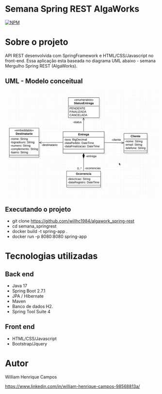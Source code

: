 # Semana Spring REST AlgaWorks 
[![NPM](https://img.shields.io/npm/l/react)](https://github.com/devsuperior/sds1-wmazoni/blob/master/LICENSE) 

# Sobre o projeto

API REST desenvolvida com SpringFramework e HTML/CSS/Javascript no front-end. Essa aplicação esta baseada no diagrama UML abaixo - semana Mergulho Spring REST (AlgaWorks).

## UML - Modelo conceitual
![Mobile 1](crud_rest_algaworks.png)

## Executando o projeto
- git clone https://github.com/willhc1984/algawork_spring-rest
- cd semana_springrest
- docker build -t spring-app .
- docker run -p 8080:8080 spring-app

# Tecnologias utilizadas
## Back end
- Java 17
- Spring Boot 2.7.1
- JPA / Hibernate
- Maven
- Banco de dados H2.
- Spring Tool Suite 4

## Front end
- HTML/CSS/Javascript
- Bootstrap/Jquery

# Autor

William Henrique Campos

https://www.linkedin.com/in/william-henrique-campos-98568813a/

